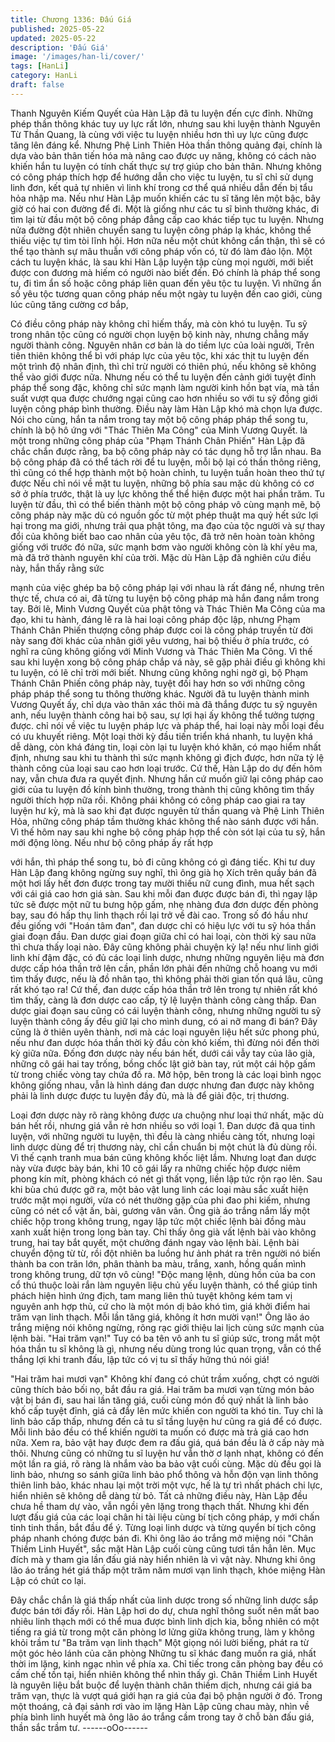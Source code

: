 ```yaml
---
title: Chương 1336: Đấu Giá
published: 2025-05-22
updated: 2025-05-22
description: 'Đấu Giá'
image: '/images/han-li/cover/'
tags: [HanLi]
category: HanLi
draft: false
---
```


Thanh Nguyên Kiếm Quyết của Hàn Lập đã tu luyện đến cực
đỉnh.
Những phép thần thông khác tuy uy lực rất lớn, nhưng sau khi
luyện thành Nguyên Từ Thần Quang, là cùng với việc tu luyện
nhiều hơn thì uy lực cũng được tăng lên đáng kể. Nhưng Phệ
Linh Thiên Hỏa thần thông quảng đại, chính là dựa vào bản thân
tiến hóa mà nâng cao được uy năng, không có cách nào khiến
hắn tu luyện có tính chất thực sự trợ giúp cho bản thân.
Nhưng không có công pháp thích hợp để hướng dẫn cho việc tu
luyện, tu sĩ chỉ sử dụng linh đơn, kết quả tự nhiên vì linh khí trong
cơ thể quá nhiều dẫn đến bị tẩu hỏa nhập ma.
Nếu như Hàn Lập muốn khiến các tu sĩ tăng lên một bậc, bây giờ
có hai con đường để đi.
Một là giống như các tu sĩ bình thường khác, đi tìm lại từ đầu một
bộ công pháp đẳng cấp cao khác tiếp tục tu luyện.
Nhưng nửa đường đột nhiên chuyển sang tu luyện công pháp lạ
khác, không thể thiếu việc tự tìm tòi lĩnh hội. Hơn nữa nếu một
chút không cẩn thận, thì sẽ có thể tạo thành sự mâu thuẫn với
công pháp vốn có, từ đó làm đảo lộn.
Một cách tu luyện khác, là sau khi Hàn Lập luyện tập cùng mọi
người, mới biết được con đương mà hiếm có người nào biết đến.
Đó chính là pháp thể song tu, đi tìm ẩn số hoặc công pháp liên
quan đến yêu tộc tu luyện.
Vì những ẩn số yêu tộc tương quan công pháp nếu một ngày tu
luyện đến cao giới, cùng lúc cũng tăng cường cơ bắp,

Có điều công pháp này không chỉ hiếm thấy, mà còn khó tu luyện.
Tu sỹ trong nhân tộc cũng có người chọn luyện bộ kinh này,
nhưng chẳng mấy người thành công.
Nguyên nhân cơ bản là do tiềm lực của loài người, Trên tiên thiên
không thể bì với pháp lực của yêu tộc, khi xác thịt tu luyện đến
một trình độ nhân định, thì chỉ trừ người có thiên phú, nếu không
sẽ không thể vào giới được nữa.
Nhưng nếu có thể tu luyện đến cảnh giới tuyệt đỉnh pháp thể song
đặc, không chỉ sức mạnh làm người kinh hồn bạt vía, mà tần suất
vượt qua được chướng ngại cũng cao hơn nhiều so với tu sỹ
đồng giới luyện công pháp bình thường.
Điều này làm Hàn Lập khó mà chọn lựa được.
Nói cho cùng, hắn ta nắm trong tay một bộ công pháp pháp thể
song tu, chính là bộ hô ứng với "Thác Thiên Ma Công" của Minh
Vương Quyết. là một trong những công pháp của "Phạm Thánh
Chân Phiến"
Hàn Lập đã chắc chắn được rằng, ba bộ công pháp này có tác
dụng hỗ trợ lẫn nhau.
Ba bộ công pháp đã có thể tách rời để tu luyện, mỗi bộ lại có thần
thông riêng, thì cũng có thể hợp thành một bộ hoàn chỉnh, tu
luyện tuần hoàn theo thứ tự được
Nếu chỉ nói về mặt tu luyện, những bộ phía sau mặc dù không có
cơ sở ở phía trước, thật là uy lực không thể thể hiện được một
hai phần trăm. Tu luyện từ đầu, thì có thể biến thành một bộ công
pháp vô cùng mạnh mẽ, bộ công pháp này mặc dù có nguồn gốc
từ một phép thuật ma quỷ hết sức lợi hại trong ma giới, nhưng trải
qua phật tông, ma đạo của tộc người và sự thay đổi của không
biết bao cao nhân của yêu tộc, đã trở nên hoàn toàn không giống
với trước đó nữa, sức mạnh bơm vào người không còn là khí yêu
ma, mà đã trở thành nguyên khí của trời.
Mặc dù Hàn Lập đã nghiên cứu điều này, hắn thấy rằng sức

mạnh của việc ghép ba bộ công pháp lại với nhau là rất đáng nể,
nhưng trên thực tế, chưa có ai, đã từng tu luyện bộ công pháp mà
hắn đang nắm trong tay.
Bởi lẽ, Minh Vương Quyết của phật tông và Thác Thiên Ma Công
của ma đạo, khi tu hành, đáng lẽ ra là hai loại công pháp độc lập,
nhưng Phạm Thánh Chân Phiến thượng công pháp được coi là
công pháp truyền từ đời này sang đời khác của nhân giới yêu
vương, hai bộ thiếu ở phía trước, có nghĩ ra cũng không giống với
Minh Vương và Thác Thiên Ma Công.
Vì thế sau khi luyện xong bộ công pháp chắp vá này, sẽ gặp phải
điều gì không khi tu luyện, có lẽ chỉ trời mới biết.
Nhưng cũng không nghi ngờ gì, bộ Phạm Thánh Chân Phiến
công pháp này, tuyệt đối hay hơn so với những công pháp pháp
thể song tu thông thường khác. Người đã tu luyện thành minh
Vương Quyết ấy, chỉ dựa vào thân xác thôi mà đã thắng được tu
sỹ nguyên anh, nếu luyện thành công hai bộ sau, sự lợi hại ấy
không thể tưởng tượng được.
chỉ nói về việc tu luyện pháp lực và pháp thể, hai loại này mỗi loại
đều có ưu khuyết riêng. Một loại thời kỳ đầu tiến triển khá nhanh,
tu luyện khá dễ dàng, còn khá đáng tin, loại còn lại tu luyện khó
khăn, có mạo hiểm nhất định, nhưng sau khi tu thành thì sức
mạnh không gì địch được, hơn nữa tỷ lệ thành công của loại sau
cao hơn loại trước.
Cứ thế, Hàn Lập do dự đến hôm nay, vẫn chưa đưa ra quyết
định.
Nhưng hắn cứ muốn giữ lại công pháp cao giới của tu luyện đồ
kính bình thường, trong thành thị cũng không tìm thấy người thích
hợp nữa rồi. Không phái không có công pháp cao giai ra tay luyện
hư kỳ, mà là sao khi đạt được nguyên tử thần quang và Phệ Linh
Thiên Hỏa, những công pháp tầm thường khác không thể nào
sánh được với hắn.
Vì thế hôm nay sau khi nghe bộ công pháp hợp thể còn sót lại
của tu sỹ, hắn mới động lòng. Nếu như bộ công pháp ấy rất hợp

với hắn, thì pháp thể song tu, bỏ đi cũng không có gì đáng tiếc.
Khi tư duy Hàn Lập đang không ngừng suy nghĩ, thì ông già họ
Xích trên quầy bán đã một hơi lấy hết đơn được trong tay mười
thiếu nữ cung đình, mua hết sạch với cái giá cao hơn giá sàn.
Sau khi mỗi đan được được bán đi, thì ngay lập tức sẽ được một
nữ tu bưng hộp gấm, nhẹ nhàng đưa đơn dược đến phòng bay,
sau đó hấp thụ linh thạch rồi lại trở về đài cao. Trong số đó hầu
như đều giống với "Hoán tâm đan", đan dược chỉ có hiệu lực với
tu sỹ hóa thần giai đoạn đầu.
Đan dược giai đoạn giữa chỉ có hai loại, còn thời kỳ sau nữa thì
chưa thấy loại nào.
Đây cũng không phải chuyện kỳ lạ! nếu như linh giới linh khí đậm
đặc, có đủ các loại linh dược, nhưng những nguyên liệu mà đơn
dược cấp hóa thần trở lên cần, phần lớn phải đến những chỗ
hoang vu mới tìm thấy được, nếu là đồ nhân tạo, thì không phải
thời gian tốn quá lâu, cũng rất khó tạo ra!
Cứ thế, đan dược cấp hóa thần trở lên trong tự nhiên rất khó tìm
thấy, càng là đơn dược cao cấp, tỷ lệ luyện thành công càng thấp.
Đan dược giai đoạn sau cũng có cái luyện thành công, nhưng
những người tu sỹ luyện thành công ấy đều giữ lại cho mình
dung, có ai nỡ mang đi bán?
Đây cũng là ở thiên uyên thành, nơi mà các loại nguyên liệu hết
sức phong phú, nếu như đan dược hóa thần thời kỳ đầu còn khó
kiếm, thì đừng nói đến thời kỳ giữa nữa.
Đống đơn dược này nếu bán hết, dưới cái vẫy tay của lão già,
những cô gái hai tay trống, bồng chốc lật giở bàn tay, rút một cái
hộp gấm từ trong chiếc vòng tay chứa đồ ra.
Mở hộp, bên trong là các loại bình ngọc không giống nhau, vẫn là
hình dáng đan dược nhưng đan được này không phải là linh
dược được tu luyện đầy đủ, mà là để giải độc, trị thương.

Loại đơn dược này rõ ràng không được ưa chuộng như loại thứ
nhất, mặc dù bán hết rồi, nhưng giá vẫn rẻ hơn nhiều so với loại
1.
Đan dược đã qua tinh luyện, với những người tu luyện, thì đều là
càng nhiều càng tốt, nhưng loại linh dược dùng để trị thương này,
chỉ cần chuẩn bị một chút là đủ dùng rồi. Vì thế cạnh tranh mua
bán cũng không khốc liệt lắm.
Nhưng loạt đan dược này vừa được bày bán, khi 10 cô gái lấy ra
những chiếc hộp được niêm phong kín mít, phòng khách có nét gì
thất vọng, liền lập tức rộn rạo lên.
Sau khi bùa chú được gỡ ra, một bảo vật lung linh các loại màu
sắc xuất hiện trước mặt mọi người, vừa có nét thường gặp của
phi đao phi kiếm, nhưng cũng có nét cổ vật ấn, bài, gương vân
vân.
Ông già áo trắng nắm lấy một chiếc hộp trong không trung, ngay
lập tức một chiếc lệnh bài đồng màu xanh xuất hiện trong long
bàn tay.
Chỉ thấy ông già vất lệnh bài vào không trung, hai tay bắt quyết,
một chưởng đánh ngay vào lệnh bài.
Lệnh bài chuyển động từ từ, rồi đột nhiên ba luồng hư ảnh phát ra
trên người nó biến thành ba con trăn lớn, phân thành ba màu,
trắng, xanh, hồng quấn mình trong không trung, dữ tợn vô cùng!
"Độc mang lệnh, dùng hồn của ba con cổ thú thuộc loài rắn làm
nguyên liệu chủ yếu luyện thành, có thể giúp tinh phách hiện hình
ứng địch, tam mang liên thủ tuyệt không kém tam vị nguyên anh
hợp thủ, cứ cho là một món dị bảo khó tìm, giá khởi điểm hai trăm
vạn linh thạch. Mỗi lần tăng giá, không ít hơn mười vạn!" Ông lão
áo trắng miệng nói không ngừng, rõng rạc giới thiệu lai lịch cùng
sức mạnh của lệnh bài.
"Hai trăm vạn!" Tuy có ba tên vô anh tu sĩ giúp sức, trong mắt một
hóa thần tu sĩ không là gì, nhưng nếu dùng trong lúc quan trọng,
vẫn có thể thắng lợi khi tranh đấu, lập tức có vị tu sĩ thấy hứng
thú nói giá!

"Hai trăm hai mươi vạn" Không khí đang có chút trầm xuống, chợt
có người cũng thích bảo bối nọ, bắt đầu ra giá.
Hai trăm ba mươi vạn từng món bảo vật bị bán đi, sau hai lần
tăng giá, cuối cùng món đồ quý nhất là linh bảo khố cấp tuyệt
đỉnh, giá cả đẩy lên mức khiến con người ta khó tin.
Tuy chỉ là linh bảo cấp thấp, nhưng đến cả tu sĩ tầng luyện hư
cũng ra giá để có được.
Mỗi linh bảo đều có thể khiến người ta muốn có được mà trả giá
cao hơn nữa. Xem ra, bảo vật hay được đem ra đấu giá, quá bán
đều là ở cấp này mà thôi.
Nhưng cũng có những tu sĩ luyện hư vẫn thờ ơ lạnh nhạt, không
có đến một lần ra giá, rõ ràng là nhắm vào ba bảo vật cuối cùng.
Mặc dù đều gọi là linh bảo, nhưng so sánh giữa linh bảo phổ
thông và hỗn độn vạn linh thông thiên linh bảo, khác nhau lại một
trời một vực, hế là tự trì nhất phách chi lực, hiển nhiên sẽ không
dễ dàng từ bỏ.
Tất cả những điều này, Hàn Lập đều chưa hề tham dự vào, vẫn
ngồi yên lặng trong thạch thất.
Nhưng khi đến lượt đấu giá của các loại chân hi tài liệu cùng bí
tịch công pháp, y mới chấn tỉnh tinh thần, bắt đầu để ý.
Từng loại linh dược và từng quyển bí tịch công pháp nhanh chóng
được bán đi.
Khi ông lão áo trắng mở miệng nói "Chân Thiềm Linh Huyết", sắc
mặt Hàn Lập cuối cùng cũng tươi tắn hẳn lên.
Mục đích mà y tham gia lần đấu giá này hiển nhiên là vì vật này.
Nhưng khi ông lão áo trắng hét giá thấp một trăm năm mươi vạn
linh thạch, khóe miệng Hàn Lập có chút co lại.

Đây chắc chắn là giá thấp nhất của linh dược trong số những linh
dược sắp được bán tới đấy rồi.
Hàn Lập hơi do dự, chưa nghĩ thông suốt nên mất bao nhiêu linh
thạch mới có thể mua được bình linh dịch kia, bỗng nhiên có một
tiếng ra giá từ trong một căn phòng lơ lửng giữa không trung, làm
y không khỏi trầm tư
"Ba trăm vạn linh thạch" Một giọng nói lười biếng, phát ra từ một
góc hẻo lánh của căn phòng
Những tu sĩ khác đang muốn ra giá, nhất thời im lặng, kinh ngạc
nhìn về phía xa.
Chỉ tiếc trong căn phòng bay đều có cấm chế tồn tại, hiển nhiên
không thể nhìn thấy gì.
Chân Thiềm Linh Huyết là nguyên liệu bắt buộc để luyện thành
chân thiềm dịch, nhưng cái giá ba trăm vạn, thực là vượt quá giới
hạn ra giá của đại bộ phận người ở đó.
Trong một thoáng, cả đại sảnh rơi vào im lặng
Hàn Lập cũng chau mày, nhìn về phía bình linh huyết mà ông lão
áo trắng cầm trong tay ở chỗ bàn đấu giá, thần sắc trầm tư.
------oOo------
